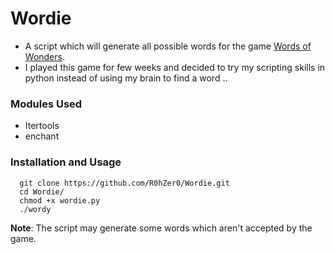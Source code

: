 # Wordie
* A script which will generate all possible words for the game [Words of Wonders](https://play.google.com/store/apps/details?id=com.fugo.wow&hl=en_IN&gl=US).
* I played this game for few weeks and decided to try my scripting skills in python instead of using my brain to find a word .. 

### Modules Used
* Itertools
* enchant

### Installation and Usage
```
  git clone https://github.com/R0hZer0/Wordie.git
  cd Wordie/
  chmod +x wordie.py
  ./wordy
```

**Note**: The script may generate some words which aren't accepted by the game.
